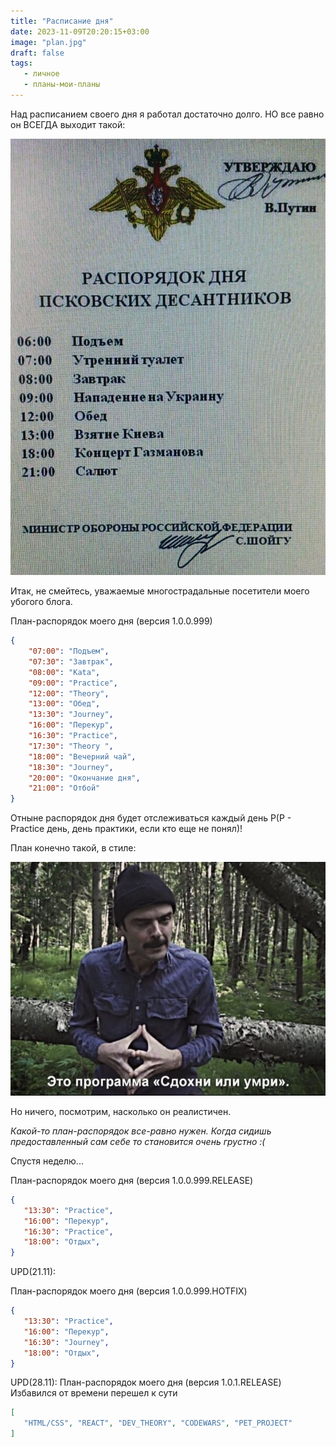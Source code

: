 ```yaml
---
title: "Расписание дня"
date: 2023-11-09T20:20:15+03:00
image: "plan.jpg"
draft: false
tags:
   - личное
   - планы-мои-планы
---
```


Над расписанием своего дня я работал достаточно долго. НО все равно он ВСЕГДА выходит такой:

![](plan2.jpg)

Итак, не смейтесь, уважаемые многострадальные посетители моего убогого блога.

План-распорядок моего дня (версия 1.0.0.999)
```json
{
    "07:00": "Подъем",
    "07:30": "Завтрак",
    "08:00": "Kata",
    "09:00": "Practice",
    "12:00": "Theory", 
    "13:00": "Обед", 
    "13:30": "Journey",
    "16:00": "Перекур", 
    "16:30": "Practice", 
    "17:30": "Theory ", 
    "18:00": "Вечерний чай", 
    "18:30": "Journey", 
    "20:00": "Окончание дня", 
    "21:00": "Отбой"
}
```
Отныне распорядок дня будет отслеживаться каждый день P(P - Practice день, день практики, если кто еще не понял)!

План конечно такой, в стиле:

![](prog.jpg)

Но ничего, посмотрим, насколько он реалистичен.

*Какой-то план-распорядок все-равно нужен. Когда сидишь предоставленный сам себе то становится очень грустно :(*

Спустя неделю...

План-распорядок моего дня (версия 1.0.0.999.RELEASE)
```json
{
   "13:30": "Practice",
   "16:00": "Перекур",
   "16:30": "Practice",
   "18:00": "Отдых",
}
```

UPD(21.11):

План-распорядок моего дня (версия 1.0.0.999.HOTFIX)
```json
{
   "13:30": "Practice",
   "16:00": "Перекур",
   "16:30": "Journey",
   "18:00": "Отдых",
}
```

UPD(28.11):
План-распорядок моего дня (версия 1.0.1.RELEASE)
Избавился от времени  перешел к сути

```json
[
   "HTML/CSS", "REACT", "DEV_THEORY", "CODEWARS", "PET_PROJECT"
]
```